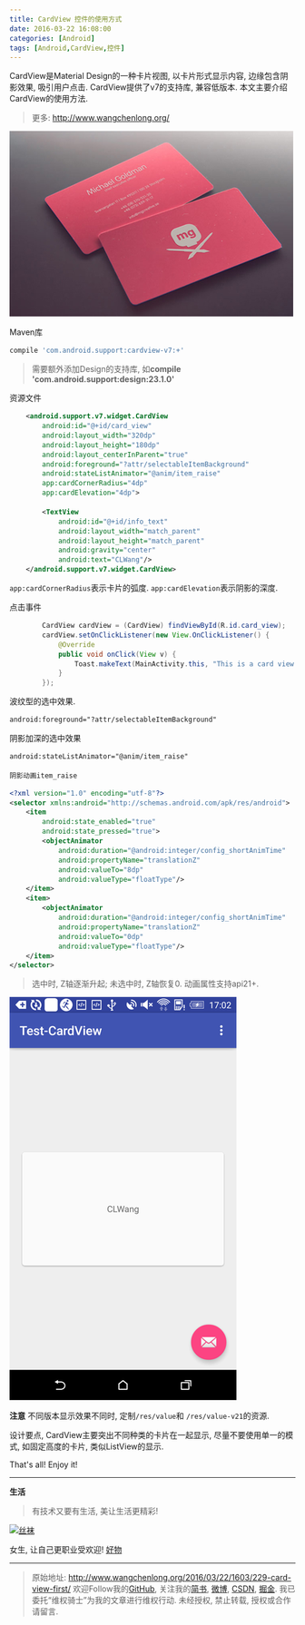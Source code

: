 ```yaml
---
title: CardView 控件的使用方式
date: 2016-03-22 16:08:00
categories: [Android]
tags: [Android,CardView,控件]
---
```


CardView是Material Design的一种卡片视图, 以卡片形式显示内容, 边缘包含阴影效果, 吸引用户点击. CardView提供了v7的支持库, 兼容低版本. 本文主要介绍CardView的使用方法.

<!-- more -->
> 更多: http://www.wangchenlong.org/

![Card](229-card-view-first/card-logo.png)

Maven库
```gradle
compile 'com.android.support:cardview-v7:+'
```

> 需要额外添加Design的支持库, 如**compile 'com.android.support:design:23.1.0'**

资源文件
```xml
    <android.support.v7.widget.CardView
        android:id="@+id/card_view"
        android:layout_width="320dp"
        android:layout_height="180dp"
        android:layout_centerInParent="true"
        android:foreground="?attr/selectableItemBackground"
        android:stateListAnimator="@anim/item_raise"
        app:cardCornerRadius="4dp"
        app:cardElevation="4dp">

        <TextView
            android:id="@+id/info_text"
            android:layout_width="match_parent"
            android:layout_height="match_parent"
            android:gravity="center"
            android:text="CLWang"/>
    </android.support.v7.widget.CardView>
```

``app:cardCornerRadius``表示卡片的弧度.
``app:cardElevation``表示阴影的深度.

点击事件
```java
        CardView cardView = (CardView) findViewById(R.id.card_view);
        cardView.setOnClickListener(new View.OnClickListener() {
            @Override
            public void onClick(View v) {
                Toast.makeText(MainActivity.this, "This is a card view!", Toast.LENGTH_LONG).show();
            }
        });
```

波纹型的选中效果.
```xml
android:foreground="?attr/selectableItemBackground"
```

阴影加深的选中效果
```xml
android:stateListAnimator="@anim/item_raise"

阴影动画item_raise
```
```xml
<?xml version="1.0" encoding="utf-8"?>
<selector xmlns:android="http://schemas.android.com/apk/res/android">
    <item
        android:state_enabled="true"
        android:state_pressed="true">
        <objectAnimator
            android:duration="@android:integer/config_shortAnimTime"
            android:propertyName="translationZ"
            android:valueTo="8dp"
            android:valueType="floatType"/>
    </item>
    <item>
        <objectAnimator
            android:duration="@android:integer/config_shortAnimTime"
            android:propertyName="translationZ"
            android:valueTo="0dp"
            android:valueType="floatType"/>
    </item>
</selector>
```

> 选中时, Z轴逐渐升起; 未选中时, Z轴恢复0. 动画属性支持api21+.

![CardView](229-card-view-first/card-demo.png)

**注意**
不同版本显示效果不同时, 定制``/res/value``和 ``/res/value-v21``的资源. 

设计要点, CardView主要突出不同种类的卡片在一起显示, 尽量不要使用单一的模式, 如固定高度的卡片, 类似ListView的显示.

That's all! Enjoy it!

---

**生活**

> 有技术又要有生活, 美让生活更精彩!

[![丝袜](http://7xrsre.com1.z0.glb.clouddn.com/spike-ad-girl-socks-9.jpg)](http://s.click.taobao.com/t?e=m%3D2%26s%3Dej4BaB%2FnUoMcQipKwQzePOeEDrYVVa64LKpWJ%2Bin0XJRAdhuF14FMbO2CON%2BuR7dMMgx22UI05aD18qGwYGwMucFZRTbL%2Fvo%2BIoZChn2nagyz8D6Kmb7m%2B%2Fof3H88sxpcT2EudbsuL7MmUDdIf17dXEqY%2Bakgpmw)

女生, 让自己更职业受欢迎! [好物](http://s.click.taobao.com/t?e=m%3D2%26s%3Dej4BaB%2FnUoMcQipKwQzePOeEDrYVVa64LKpWJ%2Bin0XJRAdhuF14FMbO2CON%2BuR7dMMgx22UI05aD18qGwYGwMucFZRTbL%2Fvo%2BIoZChn2nagyz8D6Kmb7m%2B%2Fof3H88sxpcT2EudbsuL7MmUDdIf17dXEqY%2Bakgpmw)

---

> 原始地址: 
> http://www.wangchenlong.org/2016/03/22/1603/229-card-view-first/
> 欢迎Follow我的[GitHub](https://github.com/SpikeKing), 关注我的[简书](http://www.jianshu.com/users/e2b4dd6d3eb4/latest_articles), [微博](http://weibo.com/u/2852941392), [CSDN](http://blog.csdn.net/caroline_wendy), [掘金](http://gold.xitu.io/#/user/56de98c2f3609a005442ec58). 
> 我已委托“维权骑士”为我的文章进行维权行动. 未经授权, 禁止转载, 授权或合作请留言.

